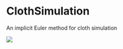 # ClothSimulation
An implicit Euler method for cloth simulation

<img src="Resources/images/media/cloth.jpeg" with="1000">
